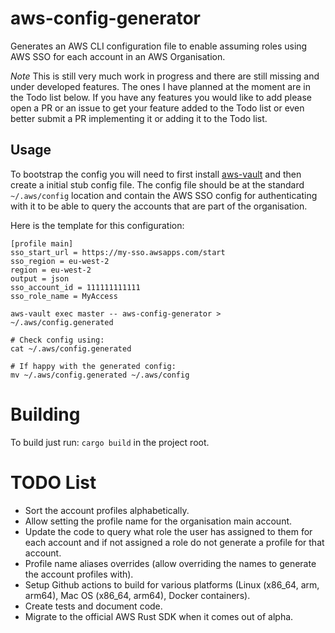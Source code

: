 # aws-config-generator

Generates an AWS CLI configuration file to enable assuming roles using AWS SSO for each account in an AWS Organisation.

*Note* This is still very much work in progress and there are still missing and under developed features. The ones I have planned
at the moment are in the Todo list below. If you have any features you would like to add please open a PR or an issue to get your feature
added to the Todo list or even better submit a PR implementing it or adding it to the Todo list.

## Usage

To bootstrap the config you will need to first install [aws-vault](https://github.com/99designs/aws-vault) and then create
a initial stub config file. The config file should be at the standard `~/.aws/config` location and contain the AWS SSO
config for authenticating with it to be able to query the accounts that are part of the organisation.

Here is the template for this configuration:

```
[profile main]
sso_start_url = https://my-sso.awsapps.com/start
sso_region = eu-west-2
region = eu-west-2
output = json
sso_account_id = 111111111111
sso_role_name = MyAccess
```

```
aws-vault exec master -- aws-config-generator > ~/.aws/config.generated

# Check config using:
cat ~/.aws/config.generated

# If happy with the generated config:
mv ~/.aws/config.generated ~/.aws/config
```

# Building

To build just run: `cargo build` in the project root.

# TODO List
* Sort the account profiles alphabetically.
* Allow setting the profile name for the organisation main account.
* Update the code to query what role the user has assigned to them for each account and if not assigned a role do not generate a profile for that account.
* Profile name aliases overrides (allow overriding the names to generate the account profiles with).
* Setup Github actions to build for various platforms (Linux (x86_64, arm, arm64), Mac OS (x86_64, arm64), Docker containers).
* Create tests and document code.
* Migrate to the official AWS Rust SDK when it comes out of alpha.
